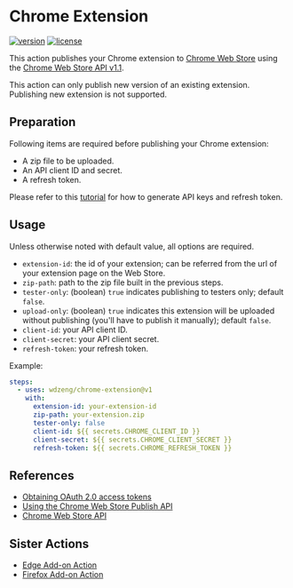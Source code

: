 # Chrome Extension

[![version](https://img.shields.io/github/v/release/wdzeng/chrome-extension)](https://github.com/wdzeng/chrome-extension/releases/latest)
[![license](https://img.shields.io/github/license/wdzeng/chrome-extension?color=red)](https://github.com/wdzeng/chrome-extension/blob/main/LICENSE)

This action publishes your Chrome extension to
[Chrome Web Store](https://chrome.google.com/webstore/) using the
[Chrome Web Store API v1.1](https://developer.chrome.com/docs/webstore/api_index/#items).

This action can only publish new version of an existing extension. Publishing new extension is not
supported.

## Preparation

Following items are required before publishing your Chrome extension:

- A zip file to be uploaded.
- An API client ID and secret.
- A refresh token.

Please refer to this [tutorial](https://developer.chrome.com/docs/webstore/using_webstore_api/) for
how to generate API keys and refresh token.

## Usage

Unless otherwise noted with default value, all options are required.

- `extension-id`: the id of your extension; can be referred from the url of your extension page on
  the Web Store.
- `zip-path`: path to the zip file built in the previous steps.
- `tester-only`: (boolean) `true` indicates publishing to testers only; default `false`.
- `upload-only`: (boolean) `true` indicates this extension will be uploaded without publishing
  (you'll have to publish it manually); default `false`.
- `client-id`: your API client ID.
- `client-secret`: your API client secret.
- `refresh-token`: your refresh token.

Example:

```yaml
steps:
  - uses: wdzeng/chrome-extension@v1
    with:
      extension-id: your-extension-id
      zip-path: your-extension.zip
      tester-only: false
      client-id: ${{ secrets.CHROME_CLIENT_ID }}
      client-secret: ${{ secrets.CHROME_CLIENT_SECRET }}
      refresh-token: ${{ secrets.CHROME_REFRESH_TOKEN }}
```

## References

- [Obtaining OAuth 2.0 access tokens](https://developers.google.com/identity/protocols/oauth2/web-server#httprest_1)
- [Using the Chrome Web Store Publish API](https://developer.chrome.com/docs/webstore/using_webstore_api/)
- [Chrome Web Store API](https://developer.chrome.com/docs/webstore/api_index/)

## Sister Actions

- [Edge Add-on Action](https://github.com/wdzeng/edge-addon)
- [Firefox Add-on Action](https://github.com/wdzeng/firefox-addon)
